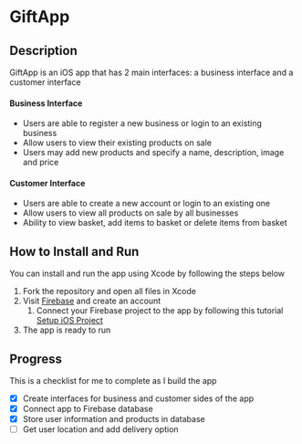 # GiftApp

## Description
GiftApp is an iOS app that has 2 main interfaces: a business interface and a customer interface

#### Business Interface
- Users are able to register a new business or login to an existing business
- Allow users to view their existing products on sale
- Users may add new products and specify a name, description, image and price

#### Customer Interface
- Users are able to create a new account or login to an existing one
- Allow users to view all products on sale by all businesses
- Ability to view basket, add items to basket or delete items from basket

## How to Install and Run
You can install and run the app using Xcode by following the steps below

1. Fork the repository and open all files in Xcode
1. Visit [Firebase](https://firebase.google.com/) and create an account
   1. Connect your Firebase project to the app by following this tutorial [Setup iOS Project](https://firebase.google.com/docs/ios/setup)
1. The app is ready to run

## Progress
This is a checklist for me to complete as I build the app

- [x] Create interfaces for business and customer sides of the app
- [x] Connect app to Firebase database
- [x] Store user information and products in database
- [ ] Get user location and add delivery option

